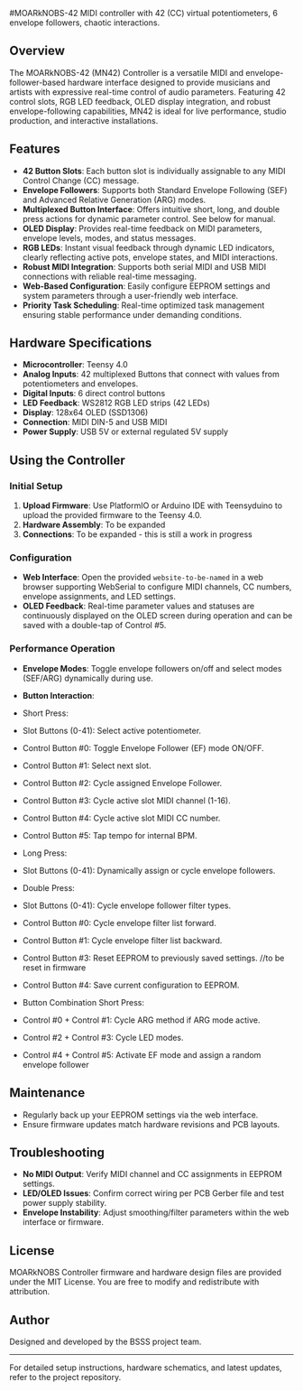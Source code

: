 #MOARkNOBS-42
MIDI controller with 42 (CC) virtual potentiometers, 6 envelope followers, chaotic interactions.

## Overview

The MOARkNOBS-42 (MN42) Controller is a versatile MIDI and envelope-follower-based hardware interface designed to provide musicians and artists with expressive real-time control of audio parameters. Featuring 42 control slots, RGB LED feedback, OLED display integration, and robust envelope-following capabilities, MN42 is ideal for live performance, studio production, and interactive installations.

## Features

* **42 Button Slots**: Each button slot is individually assignable to any MIDI Control Change (CC) message.
* **Envelope Followers**: Supports both Standard Envelope Following (SEF) and Advanced Relative Generation (ARG) modes.
* **Multiplexed Button Interface**: Offers intuitive short, long, and double press actions for dynamic parameter control. See below for manual.
* **OLED Display**: Provides real-time feedback on MIDI parameters, envelope levels, modes, and status messages.
* **RGB LEDs**: Instant visual feedback through dynamic LED indicators, clearly reflecting active pots, envelope states, and MIDI interactions.
* **Robust MIDI Integration**: Supports both serial MIDI and USB MIDI connections with reliable real-time messaging.
* **Web-Based Configuration**: Easily configure EEPROM settings and system parameters through a user-friendly web interface.
* **Priority Task Scheduling**: Real-time optimized task management ensuring stable performance under demanding conditions.

## Hardware Specifications

* **Microcontroller**: Teensy 4.0
* **Analog Inputs**: 42 multiplexed Buttons that connect with values from potentiometers and envelopes.
* **Digital Inputs**: 6 direct control buttons
* **LED Feedback**: WS2812 RGB LED strips (42 LEDs)
* **Display**: 128x64 OLED (SSD1306)
* **Connection**: MIDI DIN-5 and USB MIDI
* **Power Supply**: USB 5V or external regulated 5V supply

## Using the Controller

### Initial Setup

1. **Upload Firmware**: Use PlatformIO or Arduino IDE with Teensyduino to upload the provided firmware to the Teensy 4.0.
2. **Hardware Assembly**: To be expanded
3. **Connections**: To be expanded - this is still a work in progress

### Configuration

* **Web Interface**: Open the provided `website-to-be-named` in a web browser supporting WebSerial to configure MIDI channels, CC numbers, envelope assignments, and LED settings.
* **OLED Feedback**: Real-time parameter values and statuses are continuously displayed on the OLED screen during operation and can be saved with a double-tap of Control #5.

### Performance Operation

* **Envelope Modes**: Toggle envelope followers on/off and select modes (SEF/ARG) dynamically during use.
* **Button Interaction**:

* Short Press:
* Slot Buttons (0-41): Select active potentiometer.

* Control Button #0: Toggle Envelope Follower (EF) mode ON/OFF.

* Control Button #1: Select next slot.

* Control Button #2: Cycle assigned Envelope Follower.

* Control Button #3: Cycle active slot MIDI channel (1-16).

* Control Button #4: Cycle active slot MIDI CC number.

* Control Button #5: Tap tempo for internal BPM.

* Long Press:
* Slot Buttons (0-41): Dynamically assign or cycle envelope followers.

* Double Press:
* Slot Buttons (0-41): Cycle envelope follower filter types.

* Control Button #0: Cycle envelope filter list forward.

* Control Button #1: Cycle envelope filter list backward.

* Control Button #3: Reset EEPROM to previously saved settings. //to be reset in firmware

* Control Button #4: Save current configuration to EEPROM.

* Button Combination Short Press:
* Control #0 + Control #1: Cycle ARG method if ARG mode active.

* Control #2 + Control #3: Cycle LED modes.

* Control #4 + Control #5: Activate EF mode and assign a random envelope follower

## Maintenance

* Regularly back up your EEPROM settings via the web interface.
* Ensure firmware updates match hardware revisions and PCB layouts.

## Troubleshooting

* **No MIDI Output**: Verify MIDI channel and CC assignments in EEPROM settings.
* **LED/OLED Issues**: Confirm correct wiring per PCB Gerber file and test power supply stability.
* **Envelope Instability**: Adjust smoothing/filter parameters within the web interface or firmware.

## License

MOARkNOBS Controller firmware and hardware design files are provided under the MIT License. You are free to modify and redistribute with attribution.

## Author

Designed and developed by the BSSS project team.

---

For detailed setup instructions, hardware schematics, and latest updates, refer to the project repository.
